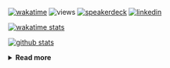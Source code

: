 [![wakatime](https://wakatime.com/badge/user/ddf27f94-292a-4343-b7eb-1143a4c6cf87.svg)](https://wakatime.com/@ddf27f94-292a-4343-b7eb-1143a4c6cf87)
![views](https://komarev.com/ghpvc/?username=chck&color=blueviolet)
[![speakerdeck](https://img.shields.io/badge/Speaker_Deck-chck-8a2be2?style=flat-square&logo=speaker-deck)](https://speakerdeck.com/chck)
[![linkedin](https://img.shields.io/badge/LinkedIn-chck-8a2be2?style=flat-square&logo=linkedin)](https://www.linkedin.com/in/chck/)

[![wakatime stats](https://github-readme-stats-nine-umber-51.vercel.app/api/wakatime?username=chck&layout=compact&count_private=true&hide_title=true&hide=Other&theme=buefy&langs_count=14)](https://wakatime.com/@chck?rank=me)

[![github stats](https://github-readme-stats-nine-umber-51.vercel.app/api?username=chck&count_private=true&show_icons=true&hide_title=true&theme=buefy)](https://github.com/anuraghazra/github-readme-stats)

<details>
  <summary><b>Read more</b></summary>
  <br>

  <!--START_SECTION:waka-->
**🐱 My GitHub Data** 

> 📦 136.2 kB Used in GitHub's Storage 
 > 
> 🏆 856 Contributions in the Year 2025
 > 
> 💼 Opted to Hire
 > 
> 📜 133 Public Repositories 
 > 
> 🔑 24 Private Repositories 
 > 
**I'm a Night 🦉** 

```text
🌞 Morning                1953 commits        █████░░░░░░░░░░░░░░░░░░░░   19.94 % 
🌆 Daytime                2922 commits        ███████░░░░░░░░░░░░░░░░░░   29.83 % 
🌃 Evening                2583 commits        ███████░░░░░░░░░░░░░░░░░░   26.37 % 
🌙 Night                  2337 commits        ██████░░░░░░░░░░░░░░░░░░░   23.86 % 
```
📅 **I'm Most Productive on Thursday** 

```text
Monday                   1589 commits        ████░░░░░░░░░░░░░░░░░░░░░   16.22 % 
Tuesday                  1739 commits        ████░░░░░░░░░░░░░░░░░░░░░   17.75 % 
Wednesday                1916 commits        █████░░░░░░░░░░░░░░░░░░░░   19.56 % 
Thursday                 2100 commits        █████░░░░░░░░░░░░░░░░░░░░   21.44 % 
Friday                   1104 commits        ███░░░░░░░░░░░░░░░░░░░░░░   11.27 % 
Saturday                 593 commits         ██░░░░░░░░░░░░░░░░░░░░░░░   06.05 % 
Sunday                   754 commits         ██░░░░░░░░░░░░░░░░░░░░░░░   07.70 % 
```


📊 **This Week I Spent My Time On** 

```text
💬 Programming Languages: 
Other                    13 hrs 23 mins      ██████████████████████░░░   86.02 % 
Bash                     1 hr 30 mins        ██░░░░░░░░░░░░░░░░░░░░░░░   09.74 % 
Markdown                 34 mins             █░░░░░░░░░░░░░░░░░░░░░░░░   03.64 % 
TOML                     4 mins              ░░░░░░░░░░░░░░░░░░░░░░░░░   00.49 % 
Jupyter Notebook         0 secs              ░░░░░░░░░░░░░░░░░░░░░░░░░   00.07 % 

🔥 Editors: 
Chrome                   15 hrs 29 mins      █████████████████████████   99.50 % 
Neovim                   4 mins              ░░░░░░░░░░░░░░░░░░░░░░░░░   00.50 % 
```

**I Mostly Code in Python** 

```text
Python                   48 repos            █████████░░░░░░░░░░░░░░░░   34.04 % 
Jupyter Notebook         19 repos            ███░░░░░░░░░░░░░░░░░░░░░░   13.48 % 
Ruby                     11 repos            ██░░░░░░░░░░░░░░░░░░░░░░░   07.80 % 
TypeScript               7 repos             █░░░░░░░░░░░░░░░░░░░░░░░░   04.96 % 
HCL                      5 repos             █░░░░░░░░░░░░░░░░░░░░░░░░   03.55 % 
```



**Timeline**

![Lines of Code chart](https://raw.githubusercontent.com/chck/chck/main/assets/bar_graph.png)


 Last Updated on 2025-10-11 01:57 UTC
<!--END_SECTION:waka-->
</details>

